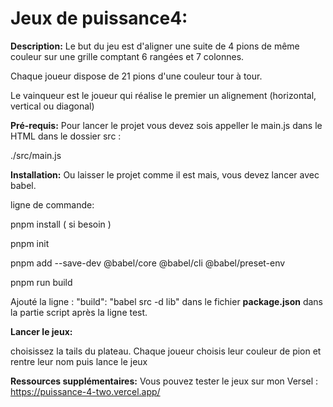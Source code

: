 # Jeux de puissance4:

**Description:**
Le but du jeu est d'aligner une suite de 4 pions de même couleur sur une grille comptant 6 rangées et 7 colonnes.

Chaque joueur dispose de 21 pions d'une couleur tour à tour.

Le vainqueur est le joueur qui réalise le premier un alignement (horizontal, vertical ou diagonal)

**Pré-requis:**
Pour lancer le projet vous devez sois appeller le main.js dans le HTML dans le dossier src : 

./src/main.js

**Installation:**
Ou laisser le projet comme il est mais, vous devez lancer avec babel.

ligne de commande:

pnpm install ( si besoin )

pnpm init

pnpm add --save-dev @babel/core @babel/cli @babel/preset-env

pnpm run build

Ajouté la ligne : "build": "babel src -d lib" dans le fichier **package.json** dans la partie script après la ligne test.

**Lancer le jeux:**

choisissez la tails du plateau.
Chaque joueur choisis leur couleur de pion et rentre leur nom puis lance le jeux

**Ressources supplémentaires:**
Vous pouvez tester le jeux sur mon Versel : https://puissance-4-two.vercel.app/
